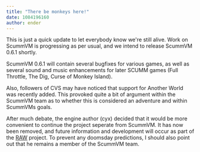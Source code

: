 ```yaml
---
title: "There be monkeys here!"
date: 1084196160
author: ender
---
```


This is just a quick update to let everybody know we're still alive. Work on ScummVM is progressing as per usual, and we intend to release ScummVM 0.6.1 shortly.

ScummVM 0.6.1 will contain several bugfixes for various games, as well as several sound and music enhancements for later SCUMM games (Full Throttle, The Dig, Curse of Monkey Island).

Also, followers of CVS may have noticed that support for Another World was recently added. This provoked quite a bit of argument within the ScummVM team as to whether this is considered an adventure and within ScummVMs goals.

After much debate, the engine author (cyx) decided that it would be more convenient to continue the project seperate from ScummVM. It has now been removed, and future information and development will occur as part of the [RAW](http://membres.lycos.fr/cyxdown/raw/) project. To prevent any doomsday predictions, I should also point out that he remains a member of the ScummVM team.
